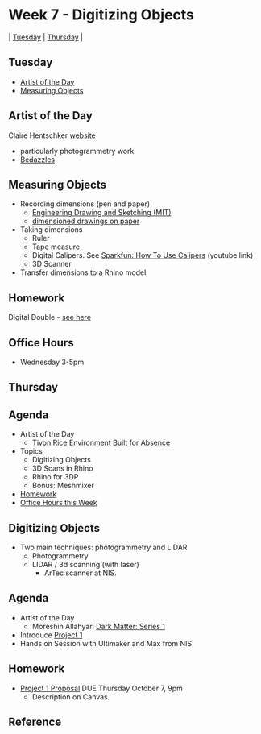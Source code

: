 # Week 7 - Digitizing Objects

| [Tuesday](#tuesday) | [Thursday](#thursday) |

## Tuesday
- [Artist of the Day](#artist-of-the-day)
- [Measuring Objects](#measuring-objects)

## Artist of the Day

Claire Hentschker [website](http://www.clairesophie.com/)
- particularly photogrammetry work
- [Bedazzles](http://www.clairesophie.com/new-page-1)

## Measuring Objects
- Recording dimensions (pen and paper)
  - [Engineering Drawing and Sketching (MIT)](https://ocw.mit.edu/courses/2-007-design-and-manufacturing-i-spring-2009/pages/related-resources/drawing_and_sketching/)
  - [dimensioned drawings on paper](http://www.pages.drexel.edu/~rcc34/Files/Teaching/MEM201%20L5-Fa0809-SpDimensions_RC.pdf)
- Taking dimensions
  - Ruler
  - Tape measure
  - Digital Calipers. See [Sparkfun: How To Use Calipers](https://www.youtube.com/watch?v=73YJA5giZfs) (youtube link)
  - 3D Scanner
- Transfer dimensions to a Rhino model

## Homework
Digital Double - [see here](../exercises/ex2.md)

## Office Hours 
- Wednesday 3-5pm

## Thursday

## Agenda
- Artist of the Day
  - Tivon Rice [Environment Built for Absence](http://tivonrice.com/absence.html)
- Topics
  - Digitizing Objects
  - 3D Scans in Rhino
  - Rhino for 3DP
  - Bonus: Meshmixer
- [Homework](#homework)
- [Office Hours this Week](#office-hours)

## Digitizing Objects
- Two main techniques: photogrammetry and LIDAR
  - Photogrammetry
  - LIDAR / 3d scanning (with laser)
    - ArTec scanner at NIS.

## Agenda
- Artist of the Day
  - Moreshin Allahyari [Dark Matter: Series 1](http://www.morehshin.com/dark-matter-first-series/)
- Introduce [Project 1](../projects/project1.md)
- Hands on Session with Ultimaker and Max from NIS

## Homework
- [Project 1 Proposal](https://canvas.unl.edu/courses/114938/assignments/1097230) DUE Thursday October 7, 9pm
  - Description on Canvas.

## Reference
